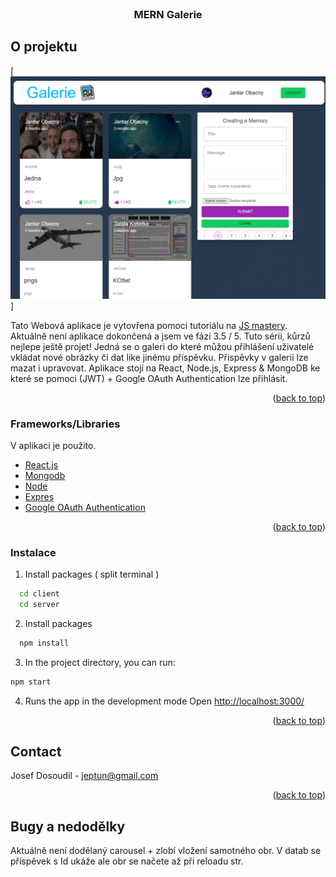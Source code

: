 <div id="top"></div>


<!-- PROJECT LOGO -->
<br />
<div align="center">
  <h3 align="center">MERN Galerie</h3>
</div>

<!-- ABOUT THE PROJECT -->
## O projektu

[![Product Name Screen Shot][product-screenshot]]

Tato Webová aplikace je vytovřena pomoci tutoriálu na [JS mastery](https://www.youtube.com/watch?v=ngc9gnGgUdA&ab_channel=JavaScriptMastery).
Aktuálně není aplikace dokončená a jsem ve fázi 3.5 / 5. Tuto sérii, kůrzů nejlepe ještě projet!
Jedná se o galeri do které můžou přihlášení uživatelé vkládat nové obrázky či dat like jinému příspěvku. 
Přispěvky v galerii lze mazat i upravovat. Aplikace stojí na React, Node.js, Express & MongoDB ke které se pomoci (JWT) + Google OAuth Authentication lze přihlásit. 

<p align="right">(<a href="#top">back to top</a>)</p>



### Frameworks/Libraries

V aplikaci je použito.

* [React.js](https://reactjs.org/)
* [Mongodb](https://mongodb.com/)
* [Node](https://nodejs.org/en/)
* [Expres](https://expressjs.com/)
* [Google OAuth Authentication](https://console.cloud.google.com/)


<p align="right">(<a href="#top">back to top</a>)</p>


<!-- GETTING STARTED -->

### Instalace
1. Install packages ( split terminal ) 
```sh
  cd client 
  cd server
  ```
2. Install packages
```sh
  npm install 
  ```
3. In the project directory, you can run:
  ```sh
  npm start 
  ```
4. Runs the app in the development mode Open [http://localhost:3000/](http://localhost:3000)


<p align="right">(<a href="#top">back to top</a>)</p>

<!-- CONTACT -->
## Contact

Josef Dosoudil  - jeptun@gmail.com

<p align="right">(<a href="#top">back to top</a>)</p>

## Bugy a nedodělky
Aktuálně není dodělaný carousel + zlobí vložení samotného obr. V datab se příspěvek s Id ukáže ale obr se načete až při reloadu str. 

<!-- MARKDOWN LINKS & IMAGES -->

[product-screenshot]: images/img1.PNG
